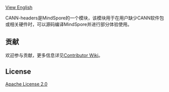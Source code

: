 [View English](./README.md)

CANN-headers是MindSpore的一个模块，该模块用于在用户缺少CANN软件包或相关硬件时，可以源码编译MindSpore并进行部分体验使用。

## 贡献

欢迎参与贡献，更多信息详见[Contributor Wiki](https://gitee.com/mindspore/mindspore/blob/master/CONTRIBUTING.md)。

## License

[Apache License 2.0](LICENSE)
